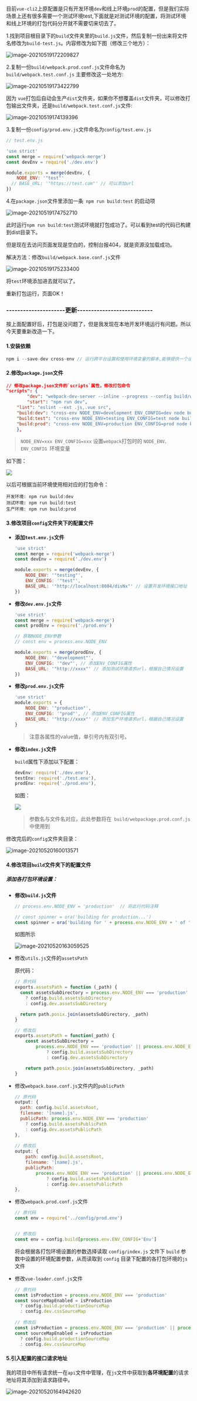 目前`vue-cli2`上原配置是只有开发环境`dev`和线上环境`prod`的配置，但是我们实际场景上还有很多需要一个测试环境test,下面就是对测试环境的配置，将测试环境和线上环境的打包代码分开就不需要切来切去了。

1.找到项目根目录下的`build`文件夹里的`build.js`文件，然后复制一份出来将文件名修改为`build-test.js`。内容修改为如下图（修改三个地方）：

![image-20210519172209827](https://github.com/limchen233/picgo/blob/master/img/image-20210519172209827.png?raw=true)



2.复制一份`build/webpack.prod.conf.js`文件命名为`build/webpack.test.conf.js` 主要修改这一处地方:

![image-20210519173422799](https://github.com/limchen233/picgo/blob/master/img/image-20210519173422799.png?raw=true)

因为 `vue`打包后自动会生产`dist`文件夹，如果你不想覆盖`dist`文件夹，可以修改打包输出文件夹，还是`build/webpack.test.conf.js`文件:

![image-20210519174139396](https://github.com/limchen233/picgo/blob/master/img/image-20210519174139396.png?raw=true)



3.复制一份`config/prod.env.js`文件命名为`config/test.env.js`

```javascript
// test.env.js

'use strict'
const merge = require('webpack-merge')
const devEnv = require('./dev.env')

module.exports = merge(devEnv, {
	NODE_ENV: '"test"'
  // BASE_URL: '"https://test.com"' // 可以添加url
})
```

4.在`package.json`文件里添加一条` npm run build:test` 的启动项

![image-20210519174752710](https://github.com/limchen233/picgo/blob/master/img/image-20210519174752710.png?raw=true)

此时运行`npm run build:test`测试环境就打包成功了。可以看到test的代码已构建到dist目录下。

但是现在去访问页面发现是空白的，控制台报404，就是资源没加载成功。

解决方法：修改`build/webpack.base.conf.js`文件

![image-20210519175233400](https://github.com/limchen233/picgo/blob/master/img/image-20210519175233400.png?raw=true)

将`test`环境添加进去就可以了。

重新打包运行，页面OK！



### **---------------------更新---------------------------**

按上面配置好后，打包是没问题了，但是我发现在本地开发环境运行有问题。所以今天要重新改造一下。

#### 1.安装依赖

```javascript
npm i --save-dev cross-env // 运行跨平台设置和使用环境变量的脚本,能够提供一个设置环境变量的scripts，让你能够以unix方式设置环境变量，然后在windows上也能兼容运行。
```



#### 2.修改`package.json`文件

```json
// 修改package.json文件的`scripts`属性，修改打包命令
"scripts": {
		"dev": "webpack-dev-server --inline --progress --config build/webpack.dev.conf.js",
		"start": "npm run dev",
    "lint": "eslint --ext .js,.vue src",
    "build:dev": "cross-env NODE_ENV=development ENV_CONFIG=dev node build/build.js",
    "build:test": "cross-env NODE_ENV=testing ENV_CONFIG=test node build/build.js",
    "build:prod": "cross-env NODE_ENV=production ENV_CONFIG=prod node build/build.js"
	},
```

> `NODE_ENV=xxx ENV_CONFIG=xxx` 设置` webpack `打包时的 `NODE_ENV、 ENV_CONFIG `环境变量

如下图：

![](https://github.com/limchen233/picgo/blob/master/img/image-20210520150634905.png)

以后可根据当前环境使用相对应的打包命令：

```
开发环境: npm run build:dev
测试环境: npm run build:test
生产环境: npm run build:prod
```



#### 3.修改项目`config`文件夹下的配置文件

- **添加`test.env.js`文件**

	```javascript
	'use strict'
	const merge = require('webpack-merge')
	const devEnv = require('./dev.env')
	
	module.exports = merge(devEnv, {
		NODE_ENV: '"testing"',
		ENV_CONFIG: '"test"',
		BASE_URL: '"http://localhost:8084/disNx"' // 设置开发环境接口地址
	})
	```

- **修改`dev.env.js`文件**

	```javascript
	'use strict'
	const merge = require('webpack-merge')
	const prodEnv = require('./prod.env')
	
	// 获取NODE_ENV参数
	// const env = process.env.NODE_ENV
	
	module.exports = merge(prodEnv, {
		NODE_ENV: '"development"',
		ENV_CONFIG: '"dev"', // 添加ENV_CONFIG属性
		BASE_URL: '"http://xxxx"' // 添加测试环境请求url，根据自己情况设置
	})
	```

- **修改`prod.env.js`文件**

	```javascript
	'use strict'
	module.exports = {
		NODE_ENV: '"production"',
		ENV_CONFIG: '"prod"', // 添加ENV_CONFIG属性
		BASE_URL: '"http://xxxx"' // 添加生产环境请求url，根据自己情况设置
	}
	```

	> 注意各属性的value值，单引号内有双引号。

- **修改`index.js`文件**

	`build`属性下添加以下配置：

	```javascript
	devEnv: require('./dev.env'),
	testEnv: require('./test.env'),
	prodEnv: require('./prod.env'),
	```

	如图：

	![](https://github.com/limchen233/picgo/blob/master/img/image-20210520155003519.png?raw=true)

	> 参数名与文件名对应，此处参数将在` build/webpackage.prod.conf.js` 中使用到

修改完后的`config`文件夹目录：

![image-20210520160013571](https://github.com/limchen233/picgo/blob/master/img/image-20210520160013571.png?raw=true)



#### 4.修改项目`build`文件夹下的配置文件

##### 添加各打包环境设置：

- **修改`build.js`文件**

	```javascript
	// process.env.NODE_ENV = 'production'  // 将此行代码注释
	
	// const spinner = ora('building for production...')
	const spinner = ora('building for ' + process.env.NODE_ENV + ' of ' + process.env.ENV_CONFIG + ' production...')
	```

	如图所示

	![image-20210520163059525](https://github.com/limchen233/picgo/blob/master/img/image-20210520163059525.png?raw=true)

- 修改`utils.js`文件的`assetsPath`

	原代码：

	```javascript
	// 原代码
	exports.assetsPath = function (_path) {
	  const assetsSubDirectory = process.env.NODE_ENV === 'production'
	    ? config.build.assetsSubDirectory
	    : config.dev.assetsSubDirectory
	
	  return path.posix.join(assetsSubDirectory, _path)
	}
	
	// 修改后
	exports.assetsPath = function(_path) {
		const assetsSubDirectory =
			process.env.NODE_ENV === 'production' || process.env.NODE_ENV === 'development' || process.env.NODE_ENV === 'testing'
				? config.build.assetsSubDirectory
				: config.dev.assetsSubDirectory
	
		return path.posix.join(assetsSubDirectory, _path)
	}
	```

	

- 修改`webpack.base.conf.js`文件内的`publicPath`

	

	```javascript
	// 原代码
	output: {
	  path: config.build.assetsRoot,
	  filename: '[name].js',
	  publicPath: process.env.NODE_ENV === 'production'
	    ? config.build.assetsPublicPath
	    : config.dev.assetsPublicPath
	},
	    
	// 修改后
	output: {
		path: config.build.assetsRoot,
		filename: '[name].js',
		publicPath:
			process.env.NODE_ENV === 'production' || process.env.NODE_ENV === 'development' || process.env.NODE_ENV === 'testing'
				? config.build.assetsPublicPath
				: config.dev.assetsPublicPath
	},
	```

	

- 修改`webpack.prod.conf.js`文件

	```javascript
	// 原代码
	const env = require('../config/prod.env')
	
	
	// 修改后
	const env = config.build[process.env.ENV_CONFIG+'Env']
	```

	将会根据各打包环境设置的参数选择读取 `config/index.js` 文件下 `build` 参数中设置的环境配置参数，从而读取到 `config` 目录下配置的各打包环境的`js`文件

	

- 修改`vue-loader.conf.js`文件

	```javascript
	// 原代码
	const isProduction = process.env.NODE_ENV === 'production'
	const sourceMapEnabled = isProduction
	  ? config.build.productionSourceMap
	  : config.dev.cssSourceMap
	  
	// 修改后
	const isProduction = process.env.NODE_ENV === 'production' || process.env.NODE_ENV === 'development' || process.env.NODE_ENV === 'testing'
	const sourceMapEnabled = isProduction
	  ? config.build.productionSourceMap
	  : config.dev.cssSourceMap
	```

	

#### 5.引入配置的接口请求地址

我的项目中所有请求统一在`api`文件中管理，在`js`文件中获取到**各环境配置**的请求地址将其添加到请求路径中。

![image-20210520164942620](https://github.com/limchen233/picgo/blob/master/img/image-20210520164942620.png?raw=true)

